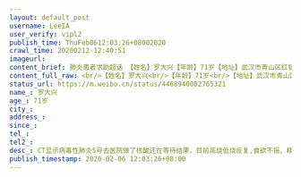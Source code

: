 ```yaml
---
layout: default_post
username: LeeIA
user_verify: vipl2
publish_time: ThuFeb0612:03:26+08002020
crawl_time: 20200212-12:40:51
imageurl: 
content_brief: 肺炎患者求助超话 【姓名】罗大兴【年龄】71岁【地址】武汉市青山区红钢城街三街坊60门15号【病情描述】CT显示病毒性肺炎 5号去医院做了核酸还在等待结果，目前高烧低烧反复,食欲不振、精神不佳乏力，家里还有一位70岁老人，身体不好无法长期照料患者，希望尽快安排床位隔离医疗避免感染。【 ...全文
content_full_raw: <br/>【姓名】罗大兴<br/>【年龄】71岁<br/>【地址】武汉市青山区红钢城街三街坊60门15号<br/>【病情描述】CT显示病毒性肺炎5号去医院做了核酸还在等待结果，目前高烧低烧反复,食欲不振、精神不佳乏力，家里还有一位70岁老人，身体不好无法长期照料患者，希望尽快安排床位隔离医疗避免感染。<br/>【联系人】罗玲<br/>【电话】15907156698
status_url: https://m.weibo.cn/status/4468940082765321
name_: 罗大兴
age_: 71岁
city_: 
address_: 
since_: 
tel_: 
tel2_: 
desc_: CT显示病毒性肺炎5号去医院做了核酸还在等待结果，目前高烧低烧反复,食欲不振、精神不佳乏力，家里还有一位70岁老人，身体不好无法长期照料患者，希望尽快安排床位隔离医疗避免感染。
publish_timestamp: 2020-02-06 12:03:26+08:00
---
```

